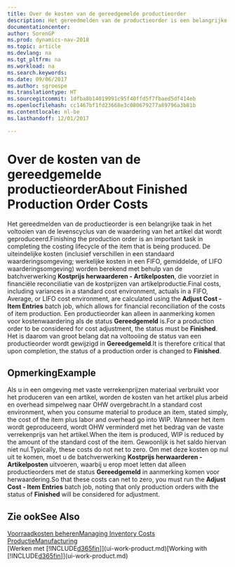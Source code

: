 ```yaml
---
title: Over de kosten van de gereedgemelde productieorder
description: Het gereedmelden van de productieorder is een belangrijke taak in het voltooien van de levenscyclus van de waardering van het artikel dat wordt geproduceerd. De uiteindelijke kosten, inclusief verschillen in een standaardwaarderingsomgeving, werkelijke kosten in een FIFO, gemiddelde of LIFO-waarderingsomgeving, worden berekend met behulp van de batchverwerking **Kostprijs herwaarderen - Artikelposten**.
documentationcenter: 
author: SorenGP
ms.prod: dynamics-nav-2018
ms.topic: article
ms.devlang: na
ms.tgt_pltfrm: na
ms.workload: na
ms.search.keywords: 
ms.date: 09/06/2017
ms.author: sgroespe
ms.translationtype: HT
ms.sourcegitcommit: 1dfba8b14019991c95f40ffd5f7fbaed5df414eb
ms.openlocfilehash: cc1467bf1fd23668e3c080679277a89796a3b81b
ms.contentlocale: nl-be
ms.lasthandoff: 12/01/2017

---
```

# <a name="about-finished-production-order-costs"></a><span data-ttu-id="3e4fc-104">Over de kosten van de gereedgemelde productieorder</span><span class="sxs-lookup"><span data-stu-id="3e4fc-104">About Finished Production Order Costs</span></span>
<span data-ttu-id="3e4fc-105">Het gereedmelden van de productieorder is een belangrijke taak in het voltooien van de levenscyclus van de waardering van het artikel dat wordt geproduceerd.</span><span class="sxs-lookup"><span data-stu-id="3e4fc-105">Finishing the production order is an important task in completing the costing lifecycle of the item that is being produced.</span></span> <span data-ttu-id="3e4fc-106">De uiteindelijke kosten (inclusief verschillen in een standaard waarderingsomgeving; werkelijke kosten in een FIFO, gemiddelde, of LIFO waarderingsomgeving) worden berekend met behulp van de batchverwerking **Kostprijs herwaarderen - Artikelposten**, die voorziet in financiële reconciliatie van de kostprijzen van artikelproductie.</span><span class="sxs-lookup"><span data-stu-id="3e4fc-106">Final costs, including variances in a standard cost environment, actuals in a FIFO, Average, or LIFO cost environment, are calculated using the **Adjust Cost - Item Entries** batch job, which allows for financial reconciliation of the costs of item production.</span></span> <span data-ttu-id="3e4fc-107">Een productieorder kan alleen in aanmerking komen voor kostenwaardering als de status **Gereedgemeld** is.</span><span class="sxs-lookup"><span data-stu-id="3e4fc-107">For a production order to be considered for cost adjustment, the status must be **Finished**.</span></span> <span data-ttu-id="3e4fc-108">Het is daarom van groot belang dat na voltooiing de status van een productieorder wordt gewijzigd in **Gereedgemeld**.</span><span class="sxs-lookup"><span data-stu-id="3e4fc-108">It is therefore critical that upon completion, the status of a production order is changed to **Finished**.</span></span>  

## <a name="example"></a><span data-ttu-id="3e4fc-109">Opmerking</span><span class="sxs-lookup"><span data-stu-id="3e4fc-109">Example</span></span>  
 <span data-ttu-id="3e4fc-110">Als u in een omgeving met vaste verrekenprijzen materiaal verbruikt voor het produceren van een artikel, worden de kosten van het artikel plus arbeid en overhead simpelweg naar OHW overgebracht.</span><span class="sxs-lookup"><span data-stu-id="3e4fc-110">In a standard cost environment, when you consume material to produce an item, stated simply, the cost of the item plus labor and overhead go into WIP.</span></span> <span data-ttu-id="3e4fc-111">Wanneer het item wordt geproduceerd, wordt OHW verminderd met het bedrag van de vaste verrekenprijs van het artikel.</span><span class="sxs-lookup"><span data-stu-id="3e4fc-111">When the item is produced, WIP is reduced by the amount of the standard cost of the item.</span></span> <span data-ttu-id="3e4fc-112">Gewoonlijk is het saldo hiervan niet nul.</span><span class="sxs-lookup"><span data-stu-id="3e4fc-112">Typically, these costs do not net to zero.</span></span> <span data-ttu-id="3e4fc-113">Om met deze kosten op nul uit te komen, moet u de batchverwerking **Kostprijs herwaarderen - Artikelposten** uitvoeren, waarbij u erop moet letten dat alleen productieorders met de status **Gereedgemeld** in aanmerking komen voor herwaardering.</span><span class="sxs-lookup"><span data-stu-id="3e4fc-113">So that these costs can net to zero, you must run the **Adjust Cost - Item Entries** batch job, noting that only production orders with the status of **Finished** will be considered for adjustment.</span></span>  

## <a name="see-also"></a><span data-ttu-id="3e4fc-114">Zie ook</span><span class="sxs-lookup"><span data-stu-id="3e4fc-114">See Also</span></span>  
[<span data-ttu-id="3e4fc-115">Voorraadkosten beheren</span><span class="sxs-lookup"><span data-stu-id="3e4fc-115">Managing Inventory Costs</span></span>](finance-manage-inventory-costs.md)  
[<span data-ttu-id="3e4fc-116">Productie</span><span class="sxs-lookup"><span data-stu-id="3e4fc-116">Manufacturing</span></span>](production-manage-manufacturing.md)  
<span data-ttu-id="3e4fc-117">[Werken met [!INCLUDE[d365fin](includes/d365fin_md.md)]](ui-work-product.md)</span><span class="sxs-lookup"><span data-stu-id="3e4fc-117">[Working with [!INCLUDE[d365fin](includes/d365fin_md.md)]](ui-work-product.md)</span></span>

